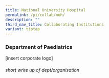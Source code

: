 ```yaml
---
title: National University Hospital
permalink: /pi/collab/nuh/
description: ""
third_nav_title: Collaborating Institutions
variant: tiptap
---
```

<h3>Department of Paediatrics</h3><p>[insert corporate logo]</p><h6>short write up of dept/organisation</h6><p></p>